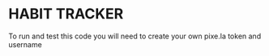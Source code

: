 # HABIT TRACKER

To run and test this code you will need to create your own pixe.la token and username